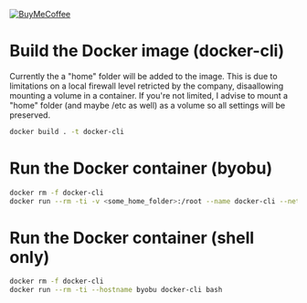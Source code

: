 [![BuyMeCoffee][buymecoffeebedge]][buymecoffee]

# Build the Docker image (docker-cli)

Currently the a "home" folder will be added to the image. This is due to limitations on a local firewall level retricted by the company, disaallowing mounting a volume in a container. If you're not limited, I advise to mount a "home" folder (and maybe /etc as well) as a volume so all settings will be preserved.

```bash
docker build . -t docker-cli
```

# Run the Docker container (byobu)
```bash
docker rm -f docker-cli
docker run --rm -ti -v <some_home_folder>:/root --name docker-cli --net host --hostname byobu docker-cli
```

# Run the Docker container (shell only)
```bash
docker rm -f docker-cli
docker run --rm -ti --hostname byobu docker-cli bash
```

[buymecoffee]: https://www.buymeacoffee.com/xirixiz
[buymecoffeebedge]: https://camo.githubusercontent.com/cd005dca0ef55d7725912ec03a936d3a7c8de5b5/68747470733a2f2f696d672e736869656c64732e696f2f62616467652f6275792532306d6525323061253230636f666665652d646f6e6174652d79656c6c6f772e737667
